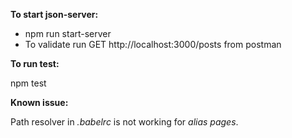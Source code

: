 **To start json-server:**

- npm run start-server
- To validate run GET http://localhost:3000/posts from postman

**To run test:** 

npm test

**Known issue:**

Path resolver in _.babelrc_ is not working for _alias pages_.
